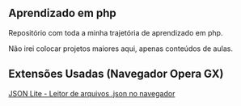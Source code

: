 ## Aprendizado em php


<p>Repositório com toda a minha trajetória de aprendizado em php.</p>

<p>Não irei colocar projetos maiores aqui, apenas conteúdos de aulas.</p>

## Extensões Usadas (Navegador Opera GX)
<a href="https://addons.opera.com/pt-br/extensions/details/json-lite/">JSON Lite - Leitor de arquivos .json no navegador</a>